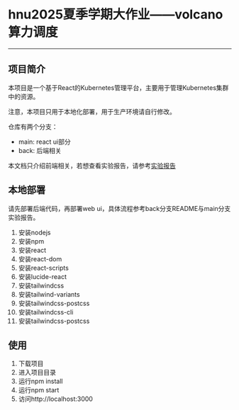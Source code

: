 # hnu2025夏季学期大作业——volcano算力调度
---
## 项目简介

本项目是一个基于React的Kubernetes管理平台，主要用于管理Kubernetes集群中的资源。

注意，本项目只用于本地化部署，用于生产环境请自行修改。

仓库有两个分支：
- main: react ui部分
- back: 后端相关

本文档只介绍前端相关，若想查看实验报告，请参考[实验报告](./算力调度报告.pdf)

## 本地部署

请先部署后端代码，再部署web ui，具体流程参考back分支README与main分支实验报告。

1. 安装nodejs
2. 安装npm
3. 安装react
4. 安装react-dom
5. 安装react-scripts
6. 安装lucide-react
7. 安装tailwindcss
8. 安装tailwind-variants
9. 安装tailwindcss-postcss
10. 安装tailwindcss-cli
11. 安装tailwindcss-postcss

## 使用

1. 下载项目
2. 进入项目目录
3. 运行npm install
4. 运行npm start
5. 访问http://localhost:3000
